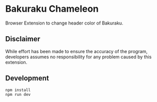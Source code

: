 # Bakuraku Chameleon

Browser Extension to change header color of Bakuraku.

## Disclaimer

While effort has been made to ensure the accuracy of the program, developers assumes no responsibility for any problem caused by this extension.

## Development

```sh
npm install
npm run dev
```
